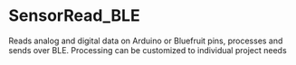 # SensorRead_BLE
Reads analog and digital data on Arduino or Bluefruit pins, processes and sends over BLE.
Processing can be customized to individual project needs
